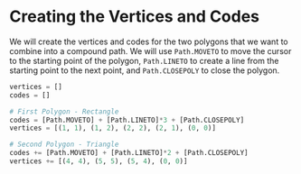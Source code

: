 # Creating the Vertices and Codes

We will create the vertices and codes for the two polygons that we want to combine into a compound path. We will use `Path.MOVETO` to move the cursor to the starting point of the polygon, `Path.LINETO` to create a line from the starting point to the next point, and `Path.CLOSEPOLY` to close the polygon.

```python
vertices = []
codes = []

# First Polygon - Rectangle
codes = [Path.MOVETO] + [Path.LINETO]*3 + [Path.CLOSEPOLY]
vertices = [(1, 1), (1, 2), (2, 2), (2, 1), (0, 0)]

# Second Polygon - Triangle
codes += [Path.MOVETO] + [Path.LINETO]*2 + [Path.CLOSEPOLY]
vertices += [(4, 4), (5, 5), (5, 4), (0, 0)]
```
